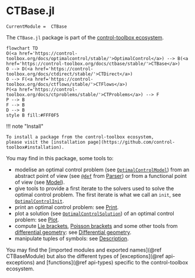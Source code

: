 # CTBase.jl

```@meta
CurrentModule =  CTBase
```

The `CTBase.jl` package is part of the [control-toolbox ecosystem](https://github.com/control-toolbox).

```mermaid
flowchart TD
O(<a href='https://control-toolbox.org/docs/optimalcontrol/stable/'>OptimalControl</a>) --> B(<a href='https://control-toolbox.org/docs/ctbase/stable/'>CTBase</a>)
O --> D(<a href='https://control-toolbox.org/docs/ctdirect/stable/'>CTDirect</a>)
O --> F(<a href='https://control-toolbox.org/docs/ctflows/stable/'>CTFlows</a>)
P(<a href='https://control-toolbox.org/docs/ctproblems/stable/'>CTProblems</a>) --> F
P --> B
F --> B
D --> B
style B fill:#FFF0F5
```

!!! note "Install"

    To install a package from the control-toolbox ecosystem, 
    please visit the [installation page](https://github.com/control-toolbox#installation).

You may find in this package, some tools to:

- modelise an optimal control problem (see [`OptimalControlModel`](@ref)) from an abstract point of view (see [`@def`](@ref) from [Parser](@ref)) or from a functional point of view (see [Model](@ref)).
- give tools to provide a first iterate to the solvers used to solve the optimal control problem. The first iterate is what we call an `init`, see [`OptimalControlInit`](@ref).
- print an optimal control problem: see [Print](@ref).
- plot a solution (see [`OptimalControlSolution`](@ref)) of an optimal control problem: see [Plot](@ref).
- compute [Lie brackets](https://en.wikipedia.org/w/index.php?title=Lie_bracket_of_vector_fields&oldid=1163591634), [Poisson brackets](https://en.wikipedia.org/w/index.php?title=Poisson_manifold&oldid=1163991099#Formal_definition) and some other tools from [differential geometry](https://en.wikipedia.org/w/index.php?title=Differential_geometry&oldid=1165793820): see [Differential geometry](@ref).
- manipulate tuples of symbols: see [Description](@ref).

You may find the [imported modules and exported names](@ref CTBaseModule) but also the different types of [exceptions](@ref api-exceptions) and [functions](@ref api-types) specific to the control-toolbox ecosystem.
